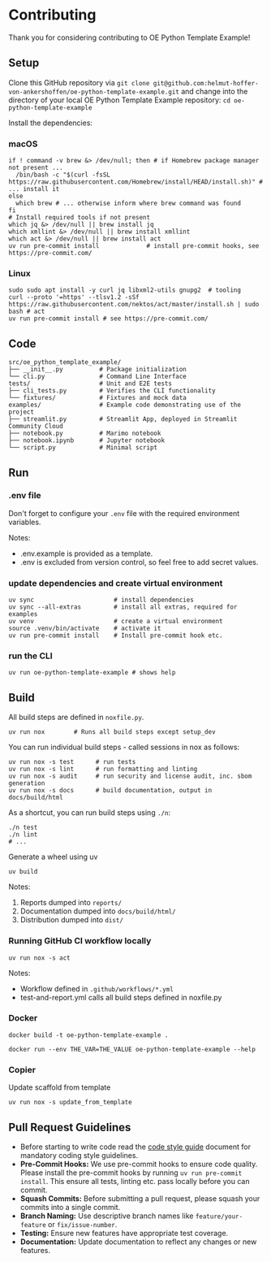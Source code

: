 # Contributing

Thank you for considering contributing to OE Python Template Example!

## Setup

Clone this GitHub repository via ```git clone git@github.com:helmut-hoffer-von-ankershoffen/oe-python-template-example.git``` and change into the directory of your local OE Python Template Example repository: ```cd oe-python-template-example```

Install the dependencies:

### macOS

```shell
if ! command -v brew &> /dev/null; then # if Homebrew package manager not present ...
  /bin/bash -c "$(curl -fsSL https://raw.githubusercontent.com/Homebrew/install/HEAD/install.sh)" # ... install it
else
  which brew # ... otherwise inform where brew command was found
fi
# Install required tools if not present
which jq &> /dev/null || brew install jq
which xmllint &> /dev/null || brew install xmllint
which act &> /dev/null || brew install act
uv run pre-commit install             # install pre-commit hooks, see https://pre-commit.com/
```

### Linux

```shell
sudo sudo apt install -y curl jq libxml2-utils gnupg2  # tooling
curl --proto '=https' --tlsv1.2 -sSf https://raw.githubusercontent.com/nektos/act/master/install.sh | sudo bash # act
uv run pre-commit install # see https://pre-commit.com/
```

## Code

```
src/oe_python_template_example/
├── __init__.py          # Package initialization
└── cli.py               # Command Line Interface
tests/                   # Unit and E2E tests
├── cli_tests.py         # Verifies the CLI functionality
└── fixtures/            # Fixtures and mock data
examples/                # Example code demonstrating use of the project
├── streamlit.py         # Streamlit App, deployed in Streamlit Community Cloud
├── notebook.py          # Marimo notebook
├── notebook.ipynb       # Jupyter notebook
└── script.py            # Minimal script
```

## Run

### .env file

Don't forget to configure your `.env` file with the required environment variables.

Notes:
* .env.example is provided as a template.
* .env is excluded from version control, so feel free to add secret values.

### update dependencies and create virtual environment

```shell
uv sync                      # install dependencies
uv sync --all-extras         # install all extras, required for examples
uv venv                      # create a virtual environment
source .venv/bin/activate    # activate it
uv run pre-commit install    # Install pre-commit hook etc.
```

### run the CLI

```shell
uv run oe-python-template-example # shows help
```

## Build

All build steps are defined in `noxfile.py`.

```shell
uv run nox        # Runs all build steps except setup_dev
```

You can run individual build steps - called sessions in nox as follows:

```shell
uv run nox -s test      # run tests
uv run nox -s lint      # run formatting and linting
uv run nox -s audit     # run security and license audit, inc. sbom generation
uv run nox -s docs      # build documentation, output in docs/build/html
```

As a shortcut, you can run build steps using `./n`:

```shell
./n test
./n lint
# ...
```

Generate a wheel using uv
```shell
uv build
```

Notes:
1. Reports dumped into ```reports/```
3. Documentation dumped into ```docs/build/html/```
2. Distribution dumped into ```dist/```

### Running GitHub CI workflow locally

```shell
uv run nox -s act
```

Notes:

- Workflow defined in `.github/workflows/*.yml`
- test-and-report.yml calls all build steps defined in noxfile.py

### Docker

```shell
docker build -t oe-python-template-example .
```

```shell
docker run --env THE_VAR=THE_VALUE oe-python-template-example --help
```

### Copier

Update scaffold from template

```shell
uv run nox -s update_from_template
```

## Pull Request Guidelines

- Before starting to write code read the [code style guide](CODE_STYLE.md) document for mandatory coding style
  guidelines.
- **Pre-Commit Hooks:** We use pre-commit hooks to ensure code quality. Please install the pre-commit hooks by running `uv run pre-commit install`. This ensure all tests, linting etc. pass locally before you can commit.
- **Squash Commits:** Before submitting a pull request, please squash your commits into a single commit.
- **Branch Naming:** Use descriptive branch names like `feature/your-feature` or `fix/issue-number`.
- **Testing:** Ensure new features have appropriate test coverage.
- **Documentation:** Update documentation to reflect any changes or new features.
